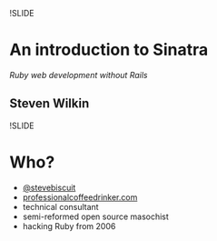 !SLIDE 

# An introduction to Sinatra
_Ruby web development without Rails_
## Steven Wilkin

!SLIDE

# Who?

* [@stevebiscuit](https://twitter.com/stevebiscuit)
* [professionalcoffeedrinker.com](http://professionalcoffeedrinker.com)
* technical consultant
* semi-reformed open source masochist
* hacking Ruby from 2006
